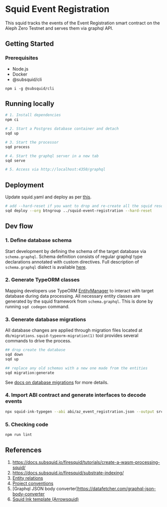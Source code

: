 # Squid Event Registration

This squid tracks the events of the Event Registration smart contract on the Aleph Zero Testnet and serves them via graphql API.

## Getting Started
### Prerequisites

* Node.js
* Docker
* @subsquid/cli
```
npm i -g @subsquid/cli
```

## Running locally
```bash
# 1. Install dependencies
npm ci

# 2. Start a Postgres database container and detach
sqd up

# 3. Start the processor
sqd process

# 4. Start the graphql server in a new tab
sqd serve

# 5. Access via http://localhost:4350/graphql
```

## Deployment

Update squid.yaml and deploy as per [this](https://docs.subsquid.io/deploy-squid/quickstart/).

```bash
# add --hard-reset if you want to drop and re-create all the squid resources including the database.
sqd deploy --org btngroup ../squid-event-registration --hard-reset
```

## Dev flow

### 1. Define database schema

Start development by defining the schema of the target database via `schema.graphql`.
Schema definition consists of regular graphql type declarations annotated with custom directives.
Full description of `schema.graphql` dialect is available [here](https://docs.subsquid.io/basics/schema-file).

### 2. Generate TypeORM classes

Mapping developers use TypeORM [EntityManager](https://typeorm.io/#/working-with-entity-manager)
to interact with target database during data processing. All necessary entity classes are
generated by the squid framework from `schema.graphql`. This is done by running `sqd codegen`
command.

### 3. Generate database migrations

All database changes are applied through migration files located at `db/migrations`.
`squid-typeorm-migration(1)` tool provides several commands to drive the process.

```bash
## drop create the database
sqd down
sqd up

## replace any old schemas with a new one made from the entities
sqd migration:generate
```

See [docs on database migrations](https://docs.subsquid.io/basics/db-migrations) for more details.

### 4. Import ABI contract and generate interfaces to decode events

```bash
npx squid-ink-typegen --abi abi/az_event_registration.json --output src/abi/az_event_registration.ts
```

### 5. Checking code

```zsh
npm run lint
```

## References

1. https://docs.subsquid.io/firesquid/tutorials/create-a-wasm-processing-squid/
2. https://docs.subsquid.io/firesquid/substrate-indexing/
3. [Entity relations](https://docs.subsquid.io/store/postgres/schema-file/entity-relations/)
4. [Project conventions](https://docs.subsquid.io/basics/squid-structure)
5. [Graphql JSON body converter]https://datafetcher.com/graphql-json-body-converter
6. [Squid Ink template (Arrowsquid)](https://github.com/subsquid-labs/squid-ink-template/tree/master)
